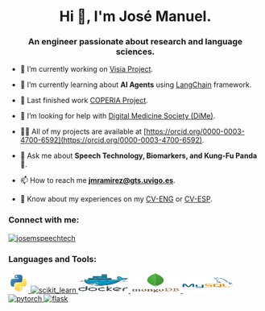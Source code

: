 <h1 align="center">Hi 👋, I'm José Manuel.</h1>
<h3 align="center">An engineer passionate about research and language sciences.</h3>

- 🔭 I’m currently working on [Visia Project](https://gtm.uvigo.es/en/research/grants-supporting-research/).

- 🌱 I’m currently learning about **AI Agents** using [LangChain](https://www.langchain.com/) framework.

- 🧭 Last finished work [COPERIA Project](https://coperia.es/).

- 🤝 I’m looking for help with [Digital Medicine Society (DiMe)](https://dimesociety.org/).

- 👨‍💻 All of my projects are available at [https://orcid.org/0000-0003-4700-6592](https://orcid.org/0000-0003-4700-6592).

- 💬 Ask me about **Speech Technology, Biomarkers, and Kung-Fu Panda 🐼**.

- 📫 How to reach me **jmramirez@gts.uvigo.es**.

- 📄 Know about my experiences on my [CV-ENG](https://github.com/JMasr/JMasr/blob/main/CV_ENG_2025-Jose_M_Ramirez.pdf) or [CV-ESP](https://github.com/JMasr/JMasr/blob/main/CV_2025-Jose_M_Ramirez.pdf).

<h3 align="left">Connect with me:</h3>
<p align="left">
<a href="https://linkedin.com/in/josemspeechtech" target="blank"><img align="center" src="https://raw.githubusercontent.com/rahuldkjain/github-profile-readme-generator/master/src/images/icons/Social/linked-in-alt.svg" alt="josemspeechtech" height="30" width="40" /></a>
</p>

<h3 align="left">Languages and Tools:</h3>
<p align="left">
  <a href="https://www.python.org" target="_blank" rel="noreferrer"> <img src="https://raw.githubusercontent.com/devicons/devicon/master/icons/python/python-original.svg" alt="python" width="40" height="40"/> </a>   
  <a href="https://scikit-learn.org/" target="_blank" rel="noreferrer"> <img src="https://upload.wikimedia.org/wikipedia/commons/0/05/Scikit_learn_logo_small.svg" alt="scikit_learn" width="100" height="40"/> </a> 
  <a href="https://www.docker.com/" target="_blank" rel="noreferrer"> <img src="https://raw.githubusercontent.com/devicons/devicon/master/icons/docker/docker-original-wordmark.svg" alt="docker" width="100" height="40"/> </a> 
  <a href="https://www.mongodb.com/" target="_blank" rel="noreferrer"> <img src="https://raw.githubusercontent.com/devicons/devicon/master/icons/mongodb/mongodb-original-wordmark.svg" alt="mongodb" width="100" height="40"/> </a> 
  <a href="https://www.mysql.com/" target="_blank" rel="noreferrer"> <img src="https://raw.githubusercontent.com/devicons/devicon/master/icons/mysql/mysql-original-wordmark.svg" alt="mysql" width="100" height="40"/> </a> 
  <a href="https://pytorch.org/" target="_blank" rel="noreferrer"> <img src="https://github.com/pytorch/pytorch/raw/main/docs/source/_static/img/pytorch-logo-dark.png" alt="pytorch" width="200" height="40"/> </a> 
  <a href="https://flask.palletsprojects.com/" target="_blank" rel="noreferrer"> <img src="https://flask.palletsprojects.com/en/stable/_images/flask-horizontal.png" alt="flask" width="120" height="40"/> </a>
</p>
